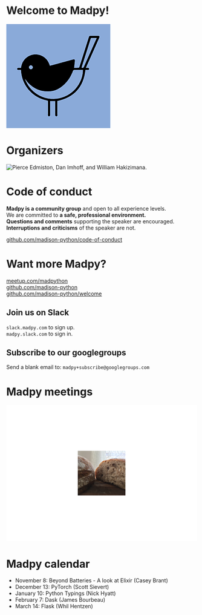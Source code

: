 Welcome to Madpy!
=================

![The Madpy Magpy.](img/madpy-logo.png)

Organizers
==========

![Pierce Edmiston, Dan Imhoff, and William
Hakizimana.](README_files/figure-markdown_strict/organizers-1.png)

Code of conduct
===============

**Madpy is a community group** and open to all experience levels.  
We are committed to **a safe, professional environment.**  
**Questions and comments** supporting the speaker are encouraged.  
**Interruptions and criticisms** of the speaker are not.

[github.com/madison-python/code-of-conduct](https://github.com/madison-python/code-of-conduct)

Want more Madpy?
================

[meetup.com/madpython](https://www.meetup.com/madpython/)  
[github.com/madison-python](https://github.com/madison-python)  
[github.com/madison-python/welcome](https://github.com/madison-python/welcome)

Join us on Slack
----------------

`slack.madpy.com` to sign up.  
`madpy.slack.com` to sign in.

Subscribe to our googlegroups
-----------------------------

Send a blank email to: `madpy+subscribe@googlegroups.com`

Madpy meetings
==============

![Bread.](README_files/figure-markdown_strict/bread-1.png)

Madpy calendar
==============

-   November 8: Beyond Batteries - A look at Elixir (Casey Brant)
-   December 13: PyTorch (Scott Sievert)
-   January 10: Python Typings (Nick Hyatt)
-   February 7: Dask (James Bourbeau)
-   March 14: Flask (Whil Hentzen)
